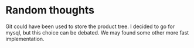 # Random thoughts

Git could have been used to store the product tree. I decided to go for mysql, but this choice can be debated. We may found some other more fast implementation.